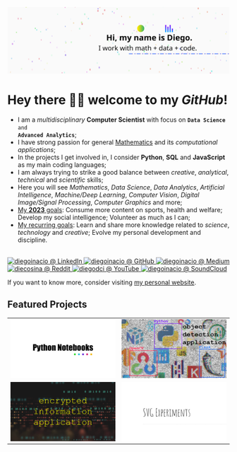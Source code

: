 ![image.svg](image.svg)

# Hey there 👋🏾 welcome to my _GitHub_!

- I am a <em>multidisciplinary</em> <strong>Computer Scientist</strong> with focus on <code><strong>Data Science</strong> and <strong>Advanced Analytics</strong></code>;
- I have strong passion for general <ins>Mathematics</ins> and its <em>computational applications</em>;
- In the projects I get involved in, I consider <strong>Python</strong>, <strong>SQL</strong> and <strong>JavaScript</strong> as my main coding languages;
- I am always trying to strike a good balance between <em>creative</em>, <em>analytical</em>, <em>technical</em> and <em>scientific</em> skills;
- Here you will see <em>Mathematics</em>, <em>Data Science</em>, <em>Data Analytics</em>, <em>Artificial Intelligence</em>, <em>Machine/Deep Learning</em>, <em>Computer Vision</em>, <em>Digital Image/Signal Processing</em>, <em>Computer Graphics</em> and more;
- <ins>My <strong>2023</strong> goals</ins>: Consume more content on sports, health and welfare; Develop my social intelligence; Volunteer as much as I can;
- <ins>My recurring goals</ins>: Learn and share more knowledge related to <em>science</em>, <em>technology</em> and <em>creative</em>; Evolve my personal development and discipline.

<br>

<a href="https://www.linkedin.com/in/diegoinacio/" target="_blank">
  <img alt="diegoinacio @ LinkedIn" title="diegoinacio @ LinkedIn" src="https://img.icons8.com/dusk/50/26e07f/linkedin.png"/>
</a>
<a href="https://github.com/diegoinacio/" target="_blank">
  <img alt="diegoinacio @ GitHub" title="diegoinacio @ GitHub" src="https://img.icons8.com/dusk/50/26e07f/github.png"/>
</a>
<a href="https://diegoinacio.medium.com/" target="_blank">
  <img alt="diegoinacio @ Medium" title="diegoinacio @ Medium" src="https://img.icons8.com/dusk/50/26e07f/medium-new.png"/>
</a>
<a href="https://www.reddit.com/user/diecosina/" target="_blank">
  <img alt="diecosina @ Reddit" title="diecosina @ Reddit" src="https://img.icons8.com/dusk/50/26e07f/reddit.png"/>
</a>
<a href="https://www.youtube.com/user/diegodci/" target="_blank">
  <img alt="diegodci @ YouTube" title="diegodci @ YouTube" src="https://img.icons8.com/dusk/50/26e07f/youtube-play.png"/>
</a>
<a href="https://soundcloud.com/diegoinacio/" target="_blank">
  <img alt="diegoinacio @ SoundCloud" title="diegoinacio @ SoundCloud" src="https://img.icons8.com/dusk/50/26e07f/soundcloud.png"/>
</a>

<br>

If you want to know more, consider visiting [my personal website](https://diegoinacio.github.io/).

## Featured Projects

|                                         |                                        |
| :-------------------------------------: | :------------------------------------: |
| [![featured project 01][fpi01]][fpl01]  | [![featured project 02][fpi02]][fpl02] |
| [ ![featured project 03][fpi03]][fpl03] | [![featured project 04][fpi04]][fpl04] |

[fpi01]: featured-project-01.png
[fpi02]: featured-project-02.png
[fpi03]: featured-project-03.png
[fpi04]: featured-project-04.png
[fpl01]: https://diegoinacio.github.io/python-notebooks/
[fpl02]: https://github.com/diegoinacio/object-detection-flask-opencv
[fpl03]: https://github.com/diegoinacio/encrypted-info-app
[fpl04]: https://diegoinacio.github.io/svg-experiments/
